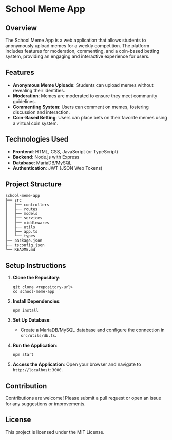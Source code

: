 # School Meme App

## Overview
The School Meme App is a web application that allows students to anonymously upload memes for a weekly competition. The platform includes features for moderation, commenting, and a coin-based betting system, providing an engaging and interactive experience for users.

## Features
- **Anonymous Meme Uploads**: Students can upload memes without revealing their identities.
- **Moderation**: Memes are moderated to ensure they meet community guidelines.
- **Commenting System**: Users can comment on memes, fostering discussion and interaction.
- **Coin-Based Betting**: Users can place bets on their favorite memes using a virtual coin system.

## Technologies Used
- **Frontend**: HTML, CSS, JavaScript (or TypeScript)
- **Backend**: Node.js with Express
- **Database**: MariaDB/MySQL
- **Authentication**: JWT (JSON Web Tokens)

## Project Structure
```
school-meme-app
├── src
│   ├── controllers
│   ├── routes
│   ├── models
│   ├── services
│   ├── middlewares
│   ├── utils
│   ├── app.ts
│   └── types
├── package.json
├── tsconfig.json
└── README.md
```

## Setup Instructions
1. **Clone the Repository**:
   ```
   git clone <repository-url>
   cd school-meme-app
   ```

2. **Install Dependencies**:
   ```
   npm install
   ```

3. **Set Up Database**:
   - Create a MariaDB/MySQL database and configure the connection in `src/utils/db.ts`.

4. **Run the Application**:
   ```
   npm start
   ```

5. **Access the Application**:
   Open your browser and navigate to `http://localhost:3000`.

## Contribution
Contributions are welcome! Please submit a pull request or open an issue for any suggestions or improvements.

## License
This project is licensed under the MIT License.